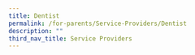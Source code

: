 ```yaml
---
title: Dentist
permalink: /for-parents/Service-Providers/Dentist
description: ""
third_nav_title: Service Providers
---
```

